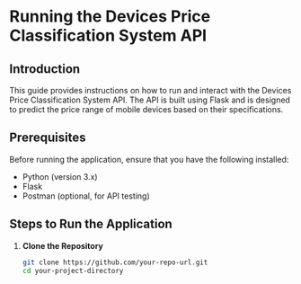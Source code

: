 # Running the Devices Price Classification System API

## Introduction
This guide provides instructions on how to run and interact with the Devices Price Classification System API. The API is built using Flask and is designed to predict the price range of mobile devices based on their specifications.

## Prerequisites
Before running the application, ensure that you have the following installed:
- Python (version 3.x)
- Flask
- Postman (optional, for API testing)

## Steps to Run the Application

1. **Clone the Repository**
   ```bash
   git clone https://github.com/your-repo-url.git
   cd your-project-directory
